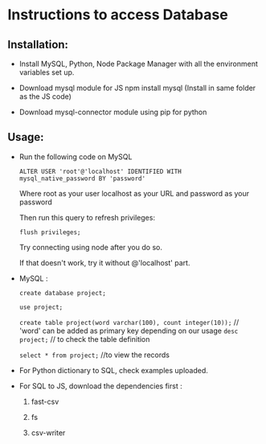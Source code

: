 
# Instructions to access Database

## Installation:

- 	Install MySQL, Python, Node Package Manager with all the environment variables set up.

-	Download mysql module for JS
	npm install mysql
	(Install in same folder as the JS code)

-	Download mysql-connector module using pip for python

## Usage:

-	Run the following code on MySQL

	`ALTER USER 'root'@'localhost' IDENTIFIED WITH 	mysql_native_password BY 'password'`

	Where root as your user localhost as your URL and password 	as your password

	Then run this query to refresh privileges:

	`flush privileges;`

	Try connecting using node after you do so.

	If that doesn't work, try it without @'localhost' part.
	
-	MySQL :
	
	`create database project;`
	
	`use project;`
	
	`create table project(word varchar(100), count integer(10));` // 'word' can be added as primary key depending on our usage
	`desc project;` // to check the table definition 
	
	`select * from project;` //to view the records

-	For Python dictionary to SQL, check examples uploaded.

-	For SQL to JS, download the dependencies first : 

	1. fast-csv 
	
	2. fs 
	
	3. csv-writer
